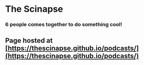 # The Scinapse

### 6 people comes together to do something cool!

## Page hosted at [https://thescinapse.github.io/podcasts/](https://thescinapse.github.io/podcasts/)
